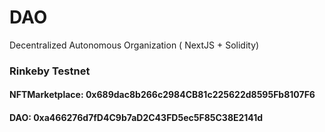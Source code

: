 # DAO
 Decentralized Autonomous Organization ( NextJS + Solidity)
 
 ### Rinkeby Testnet
 #### NFTMarketplace: 0x689dac8b266c2984CB81c225622d8595Fb8107F6
 #### DAO: 0xa466276d7fD4C9b7aD2C43FD5ec5F85C38E2141d
